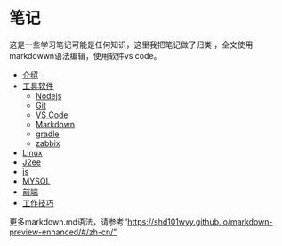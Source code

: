# 笔记
这是一些学习笔记可能是任何知识，这里我把笔记做了归类 ，全文使用markdowwn语法编辑，使用软件vs code。

* [介绍](/readme.md)
* [工具软件](/tools/tools.md)
  * [Nodejs](/tools/Nodejs/readme.md)
  * [Git](/tools/git/readme.md)
  * [VS Code](/tools/vs_code/readme.md)
  * [Markdown](/tools/markdown/readme.md)
  * [gradle](/tools/gradle/readme.md)
  * [zabbix](/tools/zabbix/readme.md)
* [Linux](/Linux/readme.md)
* [J2ee](/j2ee/readme.md)
* [js](/js/readme.md)
* [MYSQL](/mysql/readme.md)
* [前端](/web_font/readme.md)
* [工作技巧](/work_skill/readme.md)




更多markdown.md语法，请参考“https://shd101wyy.github.io/markdown-preview-enhanced/#/zh-cn/”

